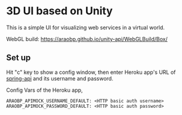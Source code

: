 # 3D UI based on Unity

This is a simple UI for visualizing web services in a virtual world.

WebGL build: https://araobp.github.io/unity-api/WebGLBuild/Box/

## Set up

Hit "c" key to show a config window, then enter Heroku app's URL of [spring-api](https://github.com/araobp/spring-api) and its username and password.

Config Vars of the Heroku app,
```
ARAOBP_APIMOCK_USERNAME_DEFAULT: <HTTP basic auth username>
ARAOBP_APIMOCK_PASSWORD_DEFAULT: <HTTP basic auth password>
```
